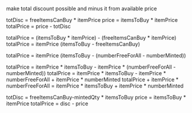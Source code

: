 make total discount possible and minus it from available price


totDisc = freeItemsCanBuy * itemPrice
price = itemsToBuy * itemPrice
totalPrice = price - totDisc


totalPrice = (itemsToBuy * itemPrice) - (freeItemsCanBuy * itemPrice)
totalPrice = itemPrice (itemsToBuy - freeItemsCanBuy)


totalPrice = itemPrice (itemsToBuy - (numberFreeForAll - numberMinted))


totalPrice =  itemPrice * itemsToBuy - itemPrice * (numberFreeForAll - numberMinted))
totalPrice =  itemPrice * itemsToBuy - itemPrice * numberFreeForAll + itemPrice * numberMinted
totalPrice + itemPrice * numberFreeForAll =  itemPrice * itemsToBuy + itemPrice * numberMinted


totDisc = freeItemsCanBuy-mintedQty * itemsToBuy
price = itemsToBuy * itemPrice
totalPrice = disc - price